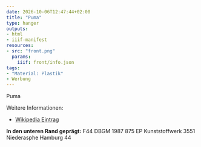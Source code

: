 ```yaml
---
date: 2026-10-06T12:47:44+02:00
title: "Puma"
type: hanger
outputs:
- html
- iiif-manifest
resources:
- src: "front.png"
  params:
    iiif: front/info.json
tags:
- "Material: Plastik"
- Werbung
---
```


Puma

<div class="notes">
Weitere Informationen:
<ul>
<li><a href="https://de.wikipedia.org/wiki/Puma_(Sportartikelhersteller)">Wikipedia Eintrag</a></li>

</ul>
</div>

**In den unteren Rand geprägt:**
F44 DBGM 1987 875 EP Kunststoffwerk 3551 Niederasphe Hamburg 44

